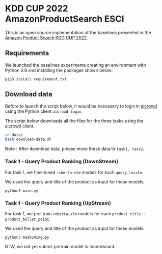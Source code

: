 # KDD CUP 2022 AmazonProductSearch ESCI
This is an open source implementation of the baselines presented in the [Amazon Product Search KDD CUP 2022](https://www.aicrowd.com/challenges/esci-challenge-for-improving-product-search).


## Requirements
We launched the baselines experiments creating an environment with Python 3.6 and installing the packages  shown below:
```
pip3 install requirement.txt
```

## Download data

Before to launch the script below, it would be necessary to login in [aicrowd](https://www.aicrowd.com/) using the Python client `aicrowd login`.

The script below downloads all the files for the three tasks using the aicrowd client.

```bash
cd data/
bash download-data.sh
```
Note : After download data, please move these data to `task1, task2`.


### Task 1 - Query Product Ranking (DownStream)

For task 1, we fine-tuned `roberta-xlm` models for each `query_locale`.

 We used the query and title of the product as input for these models.

```
python3 main.py
```

### Task 1 - Query Product Ranking (UpStream)

For task 1, we pre-train `roberta-xlm` models for each `product_title + product_bullet_point`.

 We used the query and title of the product as input for these models.

```
python3 maskLMing.py
```
BTW, we not yet submit pretrain model to leaderboard.



<!-- ## Results
The following table shows the baseline results obtained through the different public tests of Task1.

| Model |  Metric  | Online-Score |
|:----:|:--------:|:-----:|
|   (1) Roberta-XLM (MSE)  | nDCG     | 0.874 |
|   (2) Roberta-XLM (MSE-TwoStage)  | nDCG     | 0.884 |
|   (3) Deberta-Large-V3 + Roberta-XLM (MSE-TwoStage)  | nDCG     | 0.894 |
|   (4) Official Baseline | nDCG | 0.850 |
|-|-|-


| Model (3) : Locale=us |  E  | S |  C | I|
|:----:|:--------:|:-----:|:-----:|:-----:|
|   E  | NaN     | 0.763201 |  0.877799 | 0.849532 |
|   S  | 0.763201     | NaN | 0.830318 |  0.785094 |
|   C  | 0.877799     | 0.830318 | NaN | 0.633192 |
|   I | 0.849532 | 0.785094 | 0.633192 | NaN
|Overall |  nDCG = 0.8882296936440213 | -|-|-|


| Model (3) : Locale=es |  E  | S |  C | I|
|:----:|:--------:|:-----:|:-----:|:-----:|
|   E  | NaN     | 0.819584 |  0.889195 | 0.867129 |
|   S  | 0.819584     | NaN | 0.821450 |  0.777371 |
|   C  | 0.889195     | 0.821450 | NaN | 0.622689 |
|   I | 0.867129 | 0.777371 | 0.622689 | NaN
|Overall |  nDCG = 0.8960547206163951 | -|-|-|



| Model (3) : Locale=jp |  E  | S |  C | I|
|:----:|:--------:|:-----:|:-----:|:-----:|
|   E  | NaN     | 0.838977 |  0.887880 | 0.879604 |
|   S  | 0.819584     | NaN | 0.815444 |  0.793070 |
|   C  | 0.887880     | 0.815444 | NaN | 0.662634 |
|   I | 0.879604 | 0.793070 | 0.662634 | NaN
|Overall |  nDCG = 0.8965548666660679 | -|-|-|



## FEATURES


| Feature |  Status  | Note | new | 
|:----:|:--------:|:-----:|:-----:|
|   mse    | done | - | -|
|   classifier  | done     | - | -|
|   margin_rank  | ?     | - | -|
|   mixed_model | done | - | -|
|   cross_validation  | done   | - |-|
|   knowledge_distillation  | done     | reg, clf | - |
|   text_features_exactor  | ?    | tfidf+bm25+textrank+ngram |  (1) |
|   clrp  |  ?     | ? |  (2) |
|   warm_up_lr  |  ?     | REF : [https://www.kaggle.com/code/chamecall/ | (3) |clrp-finetune-roberta-large/notebook] |-|
|   ?  |  ?     | REF : [https://www.kaggle.com/code/chamecall/clrp-finetune-roberta-large/notebook] |-|
|   PESUDO_LABEL  |  ?     | ? |-|
|   FGM  |  ?     | ? |-|
|   EMA  |  ?     | ? |-|
|-|-|-|-
 -->
